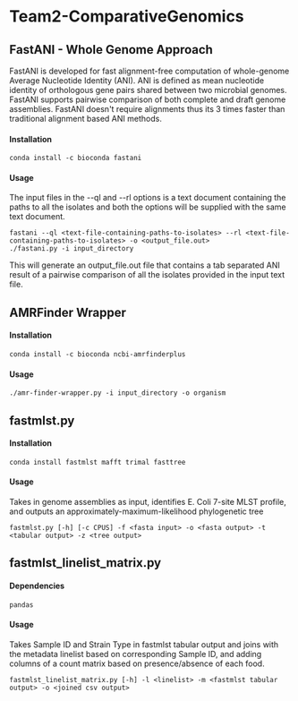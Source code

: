 # Team2-ComparativeGenomics

## FastANI - Whole Genome Approach

FastANI is developed for fast alignment-free computation of whole-genome Average Nucleotide Identity (ANI). ANI is defined as mean nucleotide identity of orthologous gene pairs shared between two microbial genomes. FastANI supports pairwise comparison of both complete and draft genome assemblies. FastANI doesn't require alignments thus its 3 times faster than traditional alignment based ANI methods.

#### Installation

```
conda install -c bioconda fastani

```

#### Usage

The input files in the --ql and --rl options is a text document containing the paths to all the isolates and both the options will be supplied with the same text document.

```
fastani --ql <text-file-containing-paths-to-isolates> --rl <text-file-containing-paths-to-isolates> -o <output_file.out>
./fastani.py -i input_directory
```

This will generate an output_file.out file that contains a tab separated ANI result of a pairwise comparison of all the isolates provided in the input text file. 

## AMRFinder Wrapper

#### Installation

```
conda install -c bioconda ncbi-amrfinderplus
```

#### Usage

```
./amr-finder-wrapper.py -i input_directory -o organism
```

## fastmlst.py
#### Installation

```
conda install fastmlst mafft trimal fasttree
```

#### Usage

Takes in genome assemblies as input, identifies E. Coli 7-site MLST profile, and outputs an approximately-maximum-likelihood phylogenetic tree
```
fastmlst.py [-h] [-c CPUS] -f <fasta input> -o <fasta output> -t <tabular output> -z <tree output>
```

## fastmlst_linelist_matrix.py
#### Dependencies
```
pandas
```

#### Usage

Takes Sample ID and Strain Type in fastmlst tabular output and joins with the metadata linelist based on corresponding Sample ID, and adding columns of a count matrix based on presence/absence of each food.
```
fastmlst_linelist_matrix.py [-h] -l <linelist> -m <fastmlst tabular output> -o <joined csv output>
```
